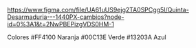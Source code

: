 https://www.figma.com/file/UA61uUS9ejg2TA0SPCgg5I/Quinta-Desarmaduria---1440PX-cambios?node-id=0%3A1&t=2NwPBEPizgVDS0HM-1


Colores
#FF4100 Naranja
#00C13E Verde
#13203A Azul